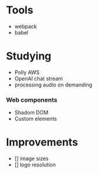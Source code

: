 # Tools
- webpack
- babel

# Studying
- Polly AWS
- OpenAI chat stream
- processing audio on demanding

### Web components
- Shadom DOM
- Custom elements

# Improvements
- [] image sizes
- [] logo resolution
